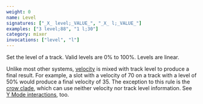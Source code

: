 ```yaml
---
weight: 0
name: Level
signatures: ["_X_ level;_VALUE_", "_X_ l;_VALUE_"]
examples: ["3 level;88", "1 l;30"]
category: mixer
invocations: ["level", "l"]
---
```

Set the level of a track. Valid levels are 0% to 100%. Levels are linear.

Unlike most other systems, [velocity](#musical-command-velocity) is mixed with track level to produce a final result. For example, a slot with a velocity of 70 on a track with a level of 50% would produce a final velocity of 35. The exception to this rule is the [crow clade](#mixer-command-crow), which can use neither velocity nor track level information. See [Y Mode interactions](#y-mode-interaction-level), too.
